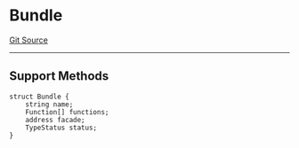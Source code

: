 # Bundle
[Git Source](https://github.com/metacontract/mc/blob/main/src/devkit/core/Bundle.sol)

---------------------
Support Methods
-----------------------


```solidity
struct Bundle {
    string name;
    Function[] functions;
    address facade;
    TypeStatus status;
}
```

